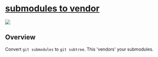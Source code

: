 # [submodules to vendor](#)

![](https://img.shields.io/badge/license-upl--1.0-black)

## Overview

Convert `git submodules` to `git subtree`. This 'vendors' your submodules.
